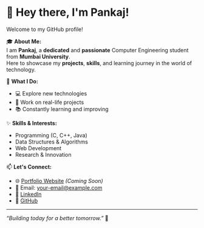 # 👋 Hey there, I'm Pankaj!

Welcome to my GitHub profile!

🎓 **About Me:**  
I am **Pankaj**, a **dedicated** and **passionate** Computer Engineering student from **Mumbai University**.  
Here to showcase my **projects**, **skills**, and learning journey in the world of technology.

🚀 **What I Do:**  
- 💻 Explore new technologies  
- 🔨 Work on real-life projects  
- 📚 Constantly learning and improving  

✨ **Skills & Interests:**  
- Programming (C, C++, Java)  
- Data Structures & Algorithms  
- Web Development  
- Research & Innovation  

📫 **Let's Connect:**  
- 🌐 [Portfolio Website](#) *(Coming Soon)*  
- 📧 Email: your-email@example.com  
- 💼 [LinkedIn](https://linkedin.com/in/yourprofile)  
- 🐙 [GitHub](https://github.com/yourusername)

---

*“Building today for a better tomorrow.”* 🚀
